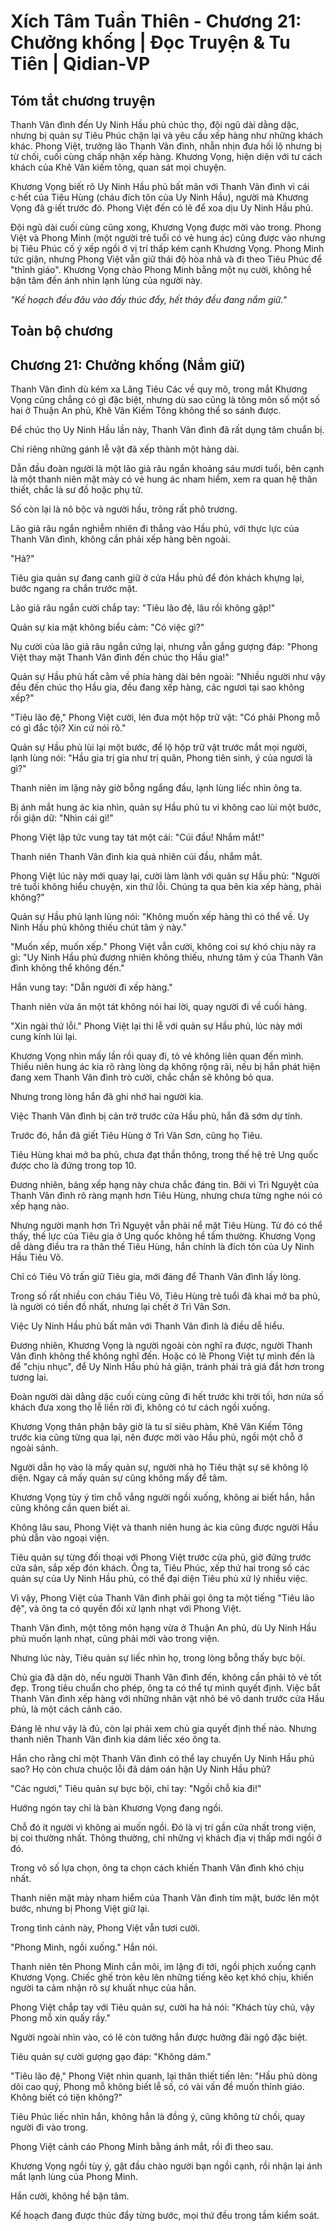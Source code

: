 # Xích Tâm Tuần Thiên - Chương 21: Chưởng khống | Đọc Truyện & Tu Tiên | Qidian-VP



## Tóm tắt chương truyện

Thanh Vân đình đến Uy Ninh Hầu phủ chúc thọ, đội ngũ dài dằng dặc, nhưng bị quản sự Tiêu Phúc chặn lại và yêu cầu xếp hàng như những khách khác. Phong Việt, trưởng lão Thanh Vân đình, nhẫn nhịn đưa hối lộ nhưng bị từ chối, cuối cùng chấp nhận xếp hàng. Khương Vọng, hiện diện với tư cách khách của Khê Vân kiếm tông, quan sát mọi chuyện.

Khương Vọng biết rõ Uy Ninh Hầu phủ bất mãn với Thanh Vân đình vì cái c·hết của Tiêu Hùng (cháu đích tôn của Uy Ninh Hầu), người mà Khương Vọng đã g·iết trước đó. Phong Việt đến có lẽ để xoa dịu Uy Ninh Hầu phủ.

Đội ngũ dài cuối cùng cũng xong, Khương Vọng được mời vào trong. Phong Việt và Phong Minh (một người trẻ tuổi có vẻ hung ác) cũng được vào nhưng bị Tiêu Phúc cố ý xếp ngồi ở vị trí thấp kém cạnh Khương Vọng. Phong Minh tức giận, nhưng Phong Việt vẫn giữ thái độ hòa nhã và đi theo Tiêu Phúc để "thỉnh giáo". Khương Vọng chào Phong Minh bằng một nụ cười, không hề bận tâm đến ánh nhìn lạnh lùng của người này.

_"Kế hoạch đều đâu vào đấy thúc đẩy, hết thảy đều đang nắm giữ."_


## Toàn bộ chương

## Chương 21: Chưởng khống (Nắm giữ)

Thanh Vân đình dù kém xa Lăng Tiêu Các về quy mô, trong mắt Khương Vọng cũng chẳng có gì đặc biệt, nhưng dù sao cũng là tông môn số một số hai ở Thuận An phủ, Khê Vân Kiếm Tông không thể so sánh được.

Để chúc thọ Uy Ninh Hầu lần này, Thanh Vân đình đã rất dụng tâm chuẩn bị.

Chỉ riêng những gánh lễ vật đã xếp thành một hàng dài.

Dẫn đầu đoàn người là một lão giả râu ngắn khoảng sáu mươi tuổi, bên cạnh là một thanh niên mặt mày có vẻ hung ác nham hiểm, xem ra quan hệ thân thiết, chắc là sư đồ hoặc phụ tử.

Số còn lại là nô bộc và người hầu, trông rất phô trương.

Lão giả râu ngắn nghiễm nhiên đi thẳng vào Hầu phủ, với thực lực của Thanh Vân đình, không cần phải xếp hàng bên ngoài.

"Hả?"

Tiêu gia quản sự đang canh giữ ở cửa Hầu phủ để đón khách khựng lại, bước ngang ra chắn trước mặt.

Lão giả râu ngắn cười chắp tay: "Tiêu lão đệ, lâu rồi không gặp!"

Quản sự kia mặt không biểu cảm: "Có việc gì?"

Nụ cười của lão giả râu ngắn cứng lại, nhưng vẫn gắng gượng đáp: "Phong Việt thay mặt Thanh Vân đình đến chúc thọ Hầu gia!"

Quản sự Hầu phủ hất cằm về phía hàng dài bên ngoài: "Nhiều người như vậy đều đến chúc thọ Hầu gia, đều đang xếp hàng, các ngươi tại sao không xếp?"

"Tiêu lão đệ," Phong Việt cười, lén đưa một hộp trữ vật: "Có phải Phong mỗ có gì đắc tội? Xin cứ nói rõ."

Quản sự Hầu phủ lùi lại một bước, để lộ hộp trữ vật trước mắt mọi người, lạnh lùng nói: "Hầu gia trị gia như trị quân, Phong tiên sinh, ý của ngươi là gì?"

Thanh niên im lặng nãy giờ bỗng ngẩng đầu, lạnh lùng liếc nhìn ông ta.

Bị ánh mắt hung ác kia nhìn, quản sự Hầu phủ tu vi không cao lùi một bước, rồi giận dữ: "Nhìn cái gì!"

Phong Việt lập tức vung tay tát một cái: "Cúi đầu! Nhắm mắt!"

Thanh niên Thanh Vân đình kia quả nhiên cúi đầu, nhắm mắt.

Phong Việt lúc này mới quay lại, cười làm lành với quản sự Hầu phủ: "Người trẻ tuổi không hiểu chuyện, xin thứ lỗi. Chúng ta qua bên kia xếp hàng, phải không?"

Quản sự Hầu phủ lạnh lùng nói: "Không muốn xếp hàng thì có thể về. Uy Ninh Hầu phủ không thiếu chút tâm ý này."

"Muốn xếp, muốn xếp." Phong Việt vẫn cười, không coi sự khó chịu này ra gì: "Uy Ninh Hầu phủ đương nhiên không thiếu, nhưng tâm ý của Thanh Vân đình không thể không đến."

Hắn vung tay: "Dẫn người đi xếp hàng."

Thanh niên vừa ăn một tát không nói hai lời, quay người đi về cuối hàng.

"Xin ngài thứ lỗi." Phong Việt lại thi lễ với quản sự Hầu phủ, lúc này mới cung kính lùi lại.

Khương Vọng nhìn mấy lần rồi quay đi, tỏ vẻ không liên quan đến mình. Thiếu niên hung ác kia rõ ràng lòng dạ không rộng rãi, nếu bị hắn phát hiện đang xem Thanh Vân đình trò cười, chắc chắn sẽ không bỏ qua.

Nhưng trong lòng hắn đã ghi nhớ hai người kia.

Việc Thanh Vân đình bị cản trở trước cửa Hầu phủ, hắn đã sớm dự tính.

Trước đó, hắn đã giết Tiêu Hùng ở Trì Vân Sơn, cũng họ Tiêu.

Tiêu Hùng khai mở ba phủ, chưa đạt thần thông, trong thế hệ trẻ Ung quốc được cho là đứng trong top 10.

Đương nhiên, bảng xếp hạng này chưa chắc đáng tin. Bởi vì Trì Nguyệt của Thanh Vân đình rõ ràng mạnh hơn Tiêu Hùng, nhưng chưa từng nghe nói có xếp hạng nào.

Nhưng người mạnh hơn Trì Nguyệt vẫn phải nể mặt Tiêu Hùng. Từ đó có thể thấy, thế lực của Tiêu gia ở Ung quốc không hề tầm thường. Khương Vọng dễ dàng điều tra ra thân thế Tiêu Hùng, hắn chính là đích tôn của Uy Ninh Hầu Tiêu Võ.

Chỉ có Tiêu Võ trấn giữ Tiêu gia, mới đáng để Thanh Vân đình lấy lòng.

Trong số rất nhiều con cháu Tiêu Võ, Tiêu Hùng trẻ tuổi đã khai mở ba phủ, là người có tiền đồ nhất, nhưng lại chết ở Trì Vân Sơn.

Việc Uy Ninh Hầu phủ bất mãn với Thanh Vân đình là điều dễ hiểu.

Đương nhiên, Khương Vọng là người ngoài còn nghĩ ra được, người Thanh Vân đình không thể không nghĩ đến. Hoặc có lẽ Phong Việt tự mình đến là để "chịu nhục", để Uy Ninh Hầu phủ hả giận, tránh phải trả giá đắt hơn trong tương lai.

Đoàn người dài dằng dặc cuối cùng cũng đi hết trước khi trời tối, hơn nửa số khách đưa xong thọ lễ liền rời đi, không có tư cách ngồi xuống.

Khương Vọng thân phận bây giờ là tu sĩ siêu phàm, Khê Vân Kiếm Tông trước kia cũng từng qua lại, nên được mời vào Hầu phủ, ngồi một chỗ ở ngoài sảnh.

Người dẫn họ vào là mấy quản sự, người nhà họ Tiêu thật sự sẽ không lộ diện. Ngay cả mấy quản sự cũng không mấy để tâm.

Khương Vọng tùy ý tìm chỗ vắng người ngồi xuống, không ai biết hắn, hắn cũng không cần quen biết ai.

Không lâu sau, Phong Việt và thanh niên hung ác kia cũng được người Hầu phủ dẫn vào ngoại viện.

Tiêu quản sự từng đối thoại với Phong Việt trước cửa phủ, giờ đứng trước cửa sân, sắp xếp đón khách. Ông ta, Tiêu Phúc, xếp thứ hai trong số các quản sự của Uy Ninh Hầu phủ, có thể đại diện Tiêu phủ xử lý nhiều việc.

Vì vậy, Phong Việt của Thanh Vân đình phải gọi ông ta một tiếng "Tiêu lão đệ", và ông ta có quyền đối xử lạnh nhạt với Phong Việt.

Thanh Vân đình, một tông môn hạng vừa ở Thuận An phủ, dù Uy Ninh Hầu phủ muốn lạnh nhạt, cũng phải mời vào trong viện.

Nhưng lúc này, Tiêu quản sự liếc nhìn họ, trong lòng bỗng thấy bực bội.

Chủ gia đã dặn dò, nếu người Thanh Vân đình đến, không cần phải tỏ vẻ tốt đẹp. Trong tiêu chuẩn cho phép, ông ta có thể tự mình quyết định. Việc bắt Thanh Vân đình xếp hàng với những nhân vật nhỏ bé vô danh trước cửa Hầu phủ, là một cách cảnh cáo.

Đáng lẽ như vậy là đủ, còn lại phải xem chủ gia quyết định thế nào. Nhưng thanh niên Thanh Vân đình kia dám liếc xéo ông ta.

Hắn cho rằng chỉ một Thanh Vân đình có thể lay chuyển Uy Ninh Hầu phủ sao? Họ còn chưa chuộc lỗi đã dám oán hận Uy Ninh Hầu phủ?

"Các ngươi," Tiêu quản sự bực bội, chỉ tay: "Ngồi chỗ kia đi!"

Hướng ngón tay chỉ là bàn Khương Vọng đang ngồi.

Chỗ đó ít người vì không ai muốn ngồi. Đó là vị trí gần cửa nhất trong viện, bị coi thường nhất. Thông thường, chỉ những vị khách địa vị thấp mới ngồi ở đó.

Trong vô số lựa chọn, ông ta chọn cách khiến Thanh Vân đình khó chịu nhất.

Thanh niên mặt mày nham hiểm của Thanh Vân đình tím mặt, bước lên một bước, nhưng bị Phong Việt giữ lại.

Trong tình cảnh này, Phong Việt vẫn tươi cười.

"Phong Minh, ngồi xuống." Hắn nói.

Thanh niên tên Phong Minh cắn môi, im lặng đi tới, ngồi phịch xuống cạnh Khương Vọng. Chiếc ghế tròn kêu lên những tiếng kẽo kẹt khó chịu, khiến người ta cảm nhận rõ sự khuất nhục của hắn.

Phong Việt chắp tay với Tiêu quản sự, cười ha hả nói: "Khách tùy chủ, vậy Phong mỗ xin quấy rầy."

Người ngoài nhìn vào, có lẽ còn tưởng hắn được hưởng đãi ngộ đặc biệt.

Tiêu quản sự cười gượng gạo đáp: "Không dám."

"Tiêu lão đệ," Phong Việt nhìn quanh, lại thân thiết tiến lên: "Hầu phủ dòng dõi cao quý, Phong mỗ không biết lễ số, có vài vấn đề muốn thỉnh giáo. Không biết có tiện không?"

Tiêu Phúc liếc nhìn hắn, không hẳn là đồng ý, cũng không từ chối, quay người đi vào trong.

Phong Việt cảnh cáo Phong Minh bằng ánh mắt, rồi đi theo sau.

Khương Vọng ngồi tùy ý, gật đầu chào người bạn ngồi cạnh, rồi nhận lại ánh mắt lạnh lùng của Phong Minh.

Hắn cười, không hề bận tâm.

Kế hoạch đang được thúc đẩy từng bước, mọi thứ đều trong tầm kiểm soát.